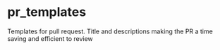 # pr_templates
Templates for pull request. Title and descriptions making the PR a time saving and efficient to review

